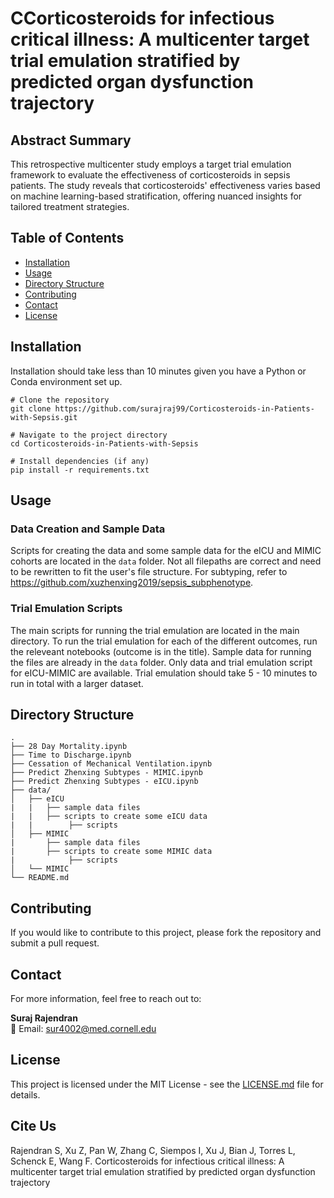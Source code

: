 # CCorticosteroids for infectious critical illness: A multicenter target trial emulation stratified by predicted organ dysfunction trajectory

## Abstract Summary

This retrospective multicenter study employs a target trial emulation framework to evaluate the effectiveness of corticosteroids in sepsis patients. The study reveals that corticosteroids' effectiveness varies based on machine learning-based stratification, offering nuanced insights for tailored treatment strategies.

## Table of Contents

- [Installation](#installation)
- [Usage](#usage)
- [Directory Structure](#directory-structure)
- [Contributing](#contributing)
- [Contact](#contact)
- [License](#license)

## Installation

Installation should take less than 10 minutes given you have a Python or Conda environment set up.

```
# Clone the repository
git clone https://github.com/surajraj99/Corticosteroids-in-Patients-with-Sepsis.git

# Navigate to the project directory
cd Corticosteroids-in-Patients-with-Sepsis

# Install dependencies (if any)
pip install -r requirements.txt
```

## Usage

### Data Creation and Sample Data

Scripts for creating the data and some sample data for the eICU and MIMIC cohorts are located in the `data` folder. Not all filepaths are correct and need to be rewritten to fit the user's file structure. For subtyping, refer to https://github.com/xuzhenxing2019/sepsis_subphenotype.

### Trial Emulation Scripts

The main scripts for running the trial emulation are located in the main directory. To run the trial emulation for each of the different outcomes, run the releveant notebooks (outcome is in the title). Sample data for running the files are already in the `data` folder. Only data and trial emulation script for eICU-MIMIC are available. Trial emulation should take 5 - 10 minutes to run in total with a larger dataset.

## Directory Structure

```
.
├── 28 Day Mortality.ipynb
├── Time to Discharge.ipynb
├── Cessation of Mechanical Ventilation.ipynb
├── Predict Zhenxing Subtypes - MIMIC.ipynb
├── Predict Zhenxing Subtypes - eICU.ipynb
├── data/
│   ├── eICU
|   |   ├── sample data files
|   |   ├── scripts to create some eICU data
|   |        ├── scripts
│   ├── MIMIC
|       ├── sample data files
|       ├── scripts to create some MIMIC data
|            ├── scripts
│   └── MIMIC
└── README.md
```

## Contributing

If you would like to contribute to this project, please fork the repository and submit a pull request.

## Contact

For more information, feel free to reach out to:

**Suraj Rajendran**  
📧 Email: [sur4002@med.cornell.edu](mailto:sur4002@med.cornell.edu)

## License

This project is licensed under the MIT License - see the [LICENSE.md](LICENSE.md) file for details.

## Cite Us
Rajendran S, Xu Z, Pan W, Zhang C, Siempos I, Xu J, Bian J, Torres L, Schenck E, Wang F. 	Corticosteroids for infectious critical illness: A multicenter target trial emulation stratified by predicted organ dysfunction trajectory
